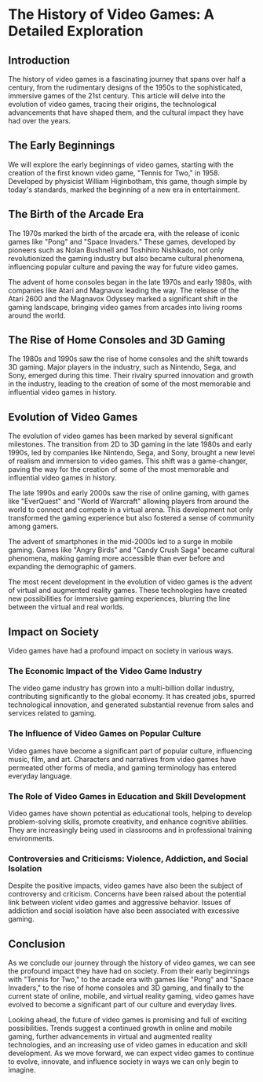 # The History of Video Games: A Detailed Exploration

## Introduction

The history of video games is a fascinating journey that spans over half a century, from the rudimentary designs of the 1950s to the sophisticated, immersive games of the 21st century. This article will delve into the evolution of video games, tracing their origins, the technological advancements that have shaped them, and the cultural impact they have had over the years.

## The Early Beginnings

We will explore the early beginnings of video games, starting with the creation of the first known video game, "Tennis for Two," in 1958. Developed by physicist William Higinbotham, this game, though simple by today's standards, marked the beginning of a new era in entertainment.

## The Birth of the Arcade Era

The 1970s marked the birth of the arcade era, with the release of iconic games like "Pong" and "Space Invaders." These games, developed by pioneers such as Nolan Bushnell and Toshihiro Nishikado, not only revolutionized the gaming industry but also became cultural phenomena, influencing popular culture and paving the way for future video games.

The advent of home consoles began in the late 1970s and early 1980s, with companies like Atari and Magnavox leading the way. The release of the Atari 2600 and the Magnavox Odyssey marked a significant shift in the gaming landscape, bringing video games from arcades into living rooms around the world.

## The Rise of Home Consoles and 3D Gaming

The 1980s and 1990s saw the rise of home consoles and the shift towards 3D gaming. Major players in the industry, such as Nintendo, Sega, and Sony, emerged during this time. Their rivalry spurred innovation and growth in the industry, leading to the creation of some of the most memorable and influential video games in history.

## Evolution of Video Games

The evolution of video games has been marked by several significant milestones. The transition from 2D to 3D gaming in the late 1980s and early 1990s, led by companies like Nintendo, Sega, and Sony, brought a new level of realism and immersion to video games. This shift was a game-changer, paving the way for the creation of some of the most memorable and influential video games in history.

The late 1990s and early 2000s saw the rise of online gaming, with games like "EverQuest" and "World of Warcraft" allowing players from around the world to connect and compete in a virtual arena. This development not only transformed the gaming experience but also fostered a sense of community among gamers.

The advent of smartphones in the mid-2000s led to a surge in mobile gaming. Games like "Angry Birds" and "Candy Crush Saga" became cultural phenomena, making gaming more accessible than ever before and expanding the demographic of gamers.

The most recent development in the evolution of video games is the advent of virtual and augmented reality games. These technologies have created new possibilities for immersive gaming experiences, blurring the line between the virtual and real worlds.

## Impact on Society

Video games have had a profound impact on society in various ways. 

### The Economic Impact of the Video Game Industry

The video game industry has grown into a multi-billion dollar industry, contributing significantly to the global economy. It has created jobs, spurred technological innovation, and generated substantial revenue from sales and services related to gaming.

### The Influence of Video Games on Popular Culture

Video games have become a significant part of popular culture, influencing music, film, and art. Characters and narratives from video games have permeated other forms of media, and gaming terminology has entered everyday language.

### The Role of Video Games in Education and Skill Development

Video games have shown potential as educational tools, helping to develop problem-solving skills, promote creativity, and enhance cognitive abilities. They are increasingly being used in classrooms and in professional training environments.

### Controversies and Criticisms: Violence, Addiction, and Social Isolation

Despite the positive impacts, video games have also been the subject of controversy and criticism. Concerns have been raised about the potential link between violent video games and aggressive behavior. Issues of addiction and social isolation have also been associated with excessive gaming.

## Conclusion

As we conclude our journey through the history of video games, we can see the profound impact they have had on society. From their early beginnings with "Tennis for Two," to the arcade era with games like "Pong" and "Space Invaders," to the rise of home consoles and 3D gaming, and finally to the current state of online, mobile, and virtual reality gaming, video games have evolved to become a significant part of our culture and everyday lives.

Looking ahead, the future of video games is promising and full of exciting possibilities. Trends suggest a continued growth in online and mobile gaming, further advancements in virtual and augmented reality technologies, and an increasing use of video games in education and skill development. As we move forward, we can expect video games to continue to evolve, innovate, and influence society in ways we can only begin to imagine.